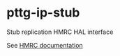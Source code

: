 # pttg-ip-stub
Stub replication HMRC HAL interface 

See [HMRC documentation](http://hmrc-docs.notprod.homeoffice.gov.uk/public/api-docs/index.html)
